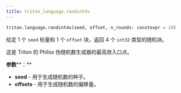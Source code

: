 ```yaml
---
title: triton_language.randint4x
---
```


```python
triton.language.randint4x(seed, offset, n_rounds: constexpr = 10)
```


给定 1 个 `seed` 标量和 1 个 `offset` 块，返回 4 个 `int32` 类型的随机块。 


这是 Triton 的 Philox  伪随机数生成器的最高效入口点。


**参数****：**

* **seed** - 用于生成随机数的种子。
* **offsets** - 用于生成随机数的偏移量。


